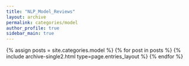 ```yaml
---
title: "NLP_Model_Reviews"
layout: archive
permalink: categories/model
author_profile: true
sidebar_main: true
---
```



{% assign posts = site.categories.model %}
{% for post in posts %} {% include archive-single2.html type=page.entries_layout %} {% endfor %}

